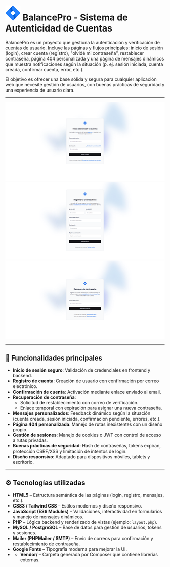 # ![logotipo de la empresa](/public/dist/img/logotipo.webp) BalancePro - Sistema de Autenticidad de Cuentas

BalancePro es un proyecto que gestiona la autenticación y verificación de cuentas de usuario. 
Incluye las páginas y flujos principales: inicio de sesión (login), crear cuenta (registro), "olvidé mi contraseña", restablecer contraseña,
página 404 personalizada y una página de mensajes dinámicos que muestra notificaciones según la situación (p. ej. sesión iniciada, cuenta creada, confirmar cuenta, error, etc.).

El objetivo es ofrecer una base sólida y segura para cualquier aplicación web que necesite gestión de usuarios, con buenas prácticas de seguridad y una experiencia de usuario clara.

---

![imagen del proyecto](/public/dist/img/login.png)
![imagen del proyecto](/public/dist/img/crear.png)
![imagen del proyecto](/public/dist/img/restablecer.png)

---

## 🚀 Funcionalidades principales

- **Inicio de sesión seguro**: Validación de credenciales en frontend y backend.  
- **Registro de cuenta**: Creación de usuario con confirmación por correo electrónico.  
- **Confirmación de cuenta**: Activación mediante enlace enviado al email.  
- **Recuperación de contraseña**:  
  - Solicitud de restablecimiento con correo de verificación.  
  - Enlace temporal con expiración para asignar una nueva contraseña.  
- **Mensajes personalizados**: Feedback dinámico según la situación (cuenta creada, sesión iniciada, confirmación pendiente, errores, etc.).  
- **Página 404 personalizada**: Manejo de rutas inexistentes con un diseño propio.  
- **Gestión de sesiones**: Manejo de cookies o JWT con control de acceso a rutas privadas.  
- **Buenas prácticas de seguridad**: Hash de contraseñas, tokens expiran, protección CSRF/XSS y limitación de intentos de login.  
- **Diseño responsivo**: Adaptado para dispositivos móviles, tablets y escritorio.  

---

## ⚙️ Tecnologías utilizadas

- **HTML5** – Estructura semántica de las páginas (login, registro, mensajes, etc.).  
- **CSS3 / Tailwind CSS** – Estilos modernos y diseño responsivo.  
- **JavaScript (ES6 Modules)** – Validaciones, interactividad en formularios y manejo de mensajes dinámicos.  
- **PHP** – Lógica backend y renderizado de vistas (ejemplo: `layout.php`).  
- **MySQL / PostgreSQL** – Base de datos para gestión de usuarios, tokens y sesiones.  
- **Mailer (PHPMailer / SMTP)** – Envío de correos para confirmación y restablecimiento de contraseña.  
- **Google Fonts** – Tipografía moderna para mejorar la UI.
- - **Vendor/** – Carpeta generada por Composer que contiene librerías externas.  
